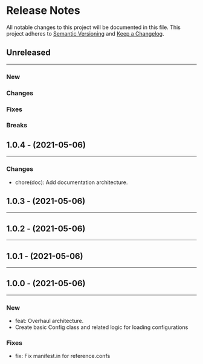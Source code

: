 # Release Notes

All notable changes to this project will be documented in this file.
This project adheres to [Semantic Versioning](http://semver.org/) and [Keep a Changelog](http://keepachangelog.com/).



## Unreleased
---

### New

### Changes

### Fixes

### Breaks


## 1.0.4 - (2021-05-06)
---

### Changes
* chore(doc): Add documentation architecture.


## 1.0.3 - (2021-05-06)
---

## 1.0.2 - (2021-05-06)
---

## 1.0.1 - (2021-05-06)
---

## 1.0.0 - (2021-05-06)
---

### New
* feat: Overhaul architecture.
* Create basic Config class and related logic for loading configurations


### Fixes
* fix: Fix manifest.in for reference.confs


